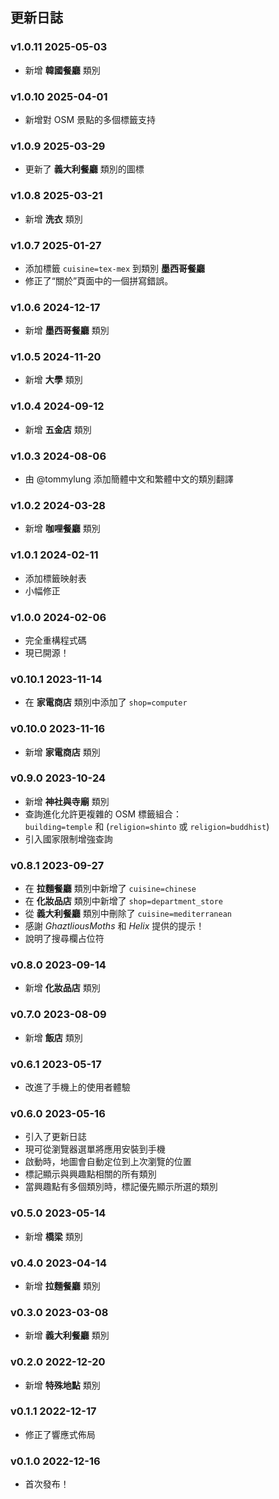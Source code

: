 ## 更新日誌

### v1.0.11 <time>2025-05-03</time>

- 新增 **韓國餐廳** 類別

### v1.0.10 <time>2025-04-01</time>

- 新增對 OSM 景點的多個標籤支持

### v1.0.9 <time>2025-03-29</time>

- 更新了 **義大利餐廳** 類別的圖標

### v1.0.8 <time>2025-03-21</time>

- 新增 **洗衣** 類別

### v1.0.7 <time>2025-01-27</time>

- 添加標籤 `cuisine=tex-mex` 到類別 **墨西哥餐廳**
- 修正了“關於”頁面中的一個拼寫錯誤。

### v1.0.6 <time>2024-12-17</time>

- 新增 **墨西哥餐廳** 類別

### v1.0.5 <time>2024-11-20</time>

- 新增 **大學** 類別

### v1.0.4 <time>2024-09-12</time>

- 新增 **五金店** 類別

### v1.0.3 <time>2024-08-06</time>

- 由 @tommylung 添加簡體中文和繁體中文的類別翻譯

### v1.0.2 <time>2024-03-28</time>

- 新增 **咖哩餐廳** 類別

### v1.0.1 <time>2024-02-11</time>

- 添加標籤映射表
- 小幅修正

### v1.0.0 <time>2024-02-06</time>

- 完全重構程式碼
- 現已開源！

### v0.10.1 <time>2023-11-14</time>

- 在 **家電商店** 類別中添加了 `shop=computer`

### v0.10.0 <time>2023-11-16</time>

- 新增 **家電商店** 類別

### v0.9.0 <time>2023-10-24</time>

- 新增 **神社與寺廟** 類別
- 查詢進化允許更複雜的 OSM 標籤組合：<br> `building=temple` 和 (`religion=shinto` 或 `religion=buddhist`)
- 引入國家限制增強查詢

### v0.8.1 <time>2023-09-27</time>

- 在 **拉麵餐廳** 類別中新增了 `cuisine=chinese`
- 在 **化妝品店** 類別中新增了 `shop=department_store`
- 從 **義大利餐廳** 類別中刪除了 `cuisine=mediterranean`
- 感謝 _GhaztliousMoths_ 和 _Helix_ 提供的提示！
- 說明了搜尋欄占位符

### v0.8.0 <time>2023-09-14</time>

- 新增 **化妝品店** 類別

### v0.7.0 <time>2023-08-09</time>

- 新增 **飯店** 類別

### v0.6.1 <time>2023-05-17</time>

- 改進了手機上的使用者體驗

### v0.6.0 <time>2023-05-16</time>

- 引入了更新日誌
- 現可從瀏覽器選單將應用安裝到手機
- 啟動時，地圖會自動定位到上次瀏覽的位置
- 標記顯示與興趣點相關的所有類別
- 當興趣點有多個類別時，標記優先顯示所選的類別

### v0.5.0 <time>2023-05-14</time>

- 新增 **橋梁** 類別

### v0.4.0 <time>2023-04-14</time>

- 新增 **拉麵餐廳** 類別

### v0.3.0 <time>2023-03-08</time>

- 新增 **義大利餐廳** 類別

### v0.2.0 <time>2022-12-20</time>

- 新增 **特殊地點** 類別

### v0.1.1 <time>2022-12-17</time>

- 修正了響應式佈局

### v0.1.0 <time>2022-12-16</time>

- 首次發布！
